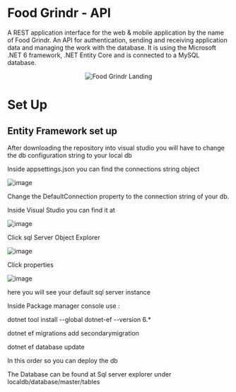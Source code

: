 # Food Grindr - API

A REST application interface for the web & mobile application by the name of Food Grindr. An API for authentication, sending and receiving application data and managing the work with the database. It is using the Microsoft .NET 6 framework, .NET Entity Core and is connected to a MySQL database.

<p align="center">
  <img src="https://s3-alpha.figma.com/thumbnails/abd426ef-537d-485d-8080-716bc83c9ebe?X-Amz-Algorithm=AWS4-HMAC-SHA256&X-Amz-Credential=AKIAQ4GOSFWCXRDAEEF3%2F20230309%2Fus-west-2%2Fs3%2Faws4_request&X-Amz-Date=20230309T000000Z&X-Amz-Expires=604800&X-Amz-SignedHeaders=host&X-Amz-Signature=72ea746908111cccf54970bab65b2002451f9dfc855304004b1b1c5ae3c05b85" alt="Food Grindr Landing"/>
</p>

# Set Up

## Entity Framework set up 
After downloading the repository into visual studio you will have to change the db configuration string to your local db

Inside appsettings.json you can find the connections string object 

![image](https://user-images.githubusercontent.com/79595804/223860935-ad59766f-2930-4c92-a3b4-295edc9246ae.png)

Change the DefaultConnection property to the connection string of your db. 


Inside Visual Studio you can find it at 


![image](https://user-images.githubusercontent.com/79595804/223861191-ff80d9e8-94a2-44a6-96c8-d1475d252951.png)


Click sql Server Object Explorer


![image](https://user-images.githubusercontent.com/79595804/223861276-366c9b10-a99a-4f79-9033-fd8fb53c82ee.png)


Click properties


![image](https://user-images.githubusercontent.com/79595804/223861413-2709d61c-7e94-4a20-a90d-4956bb0fc57e.png)


here you will see your default sql server instance

Inside Package manager console use : 

dotnet tool install --global dotnet-ef --version 6.*

dotnet ef migrations add secondarymigration

dotnet ef database update

In this order so you can deploy the db

The Database can be found at Sql server explorer under localdb/database/master/tables


